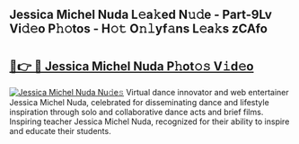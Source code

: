 ## Jessica Michel Nuda L𝚎a𝚔ed N𝚞𝚍e - Part-9Lv Vi𝚍𝚎o P𝚑𝚘tos - H𝚘𝚝 O𝚗𝚕yf𝚊ns L𝚎a𝚔s zCAfo

# <h2><a href="http://kf8bf5.oniu.top/?m=Jessica+Michel+Nuda">🔗👉 🔴 Jessica Michel Nuda P𝚑ot𝚘𝚜 V𝚒d𝚎o</a></h2>

[![Jessica Michel Nuda Nu𝚍e𝚜](https://i.imgur.com/0qMVB7G.gif)](http://kf8bf5.oniu.top/?m=Jessica+Michel+Nuda)
Virtual dance innovator and web entertainer Jessica Michel Nuda, celebrated for disseminating dance and lifestyle inspiration through solo and collaborative dance acts and brief films. Inspiring teacher Jessica Michel Nuda, recognized for their ability to inspire and educate their students.  
